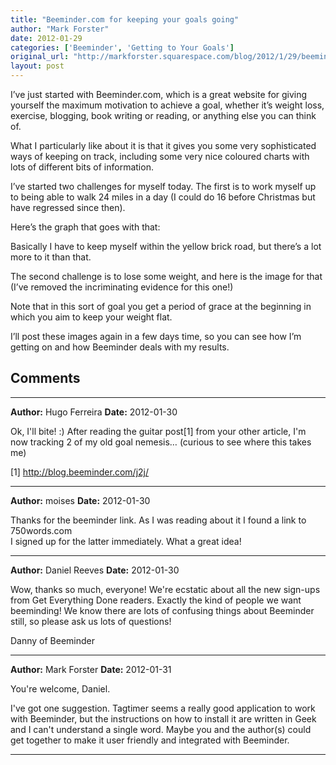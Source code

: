 ```yaml
---
title: "Beeminder.com for keeping your goals going"
author: "Mark Forster"
date: 2012-01-29
categories: ['Beeminder', 'Getting to Your Goals']
original_url: "http://markforster.squarespace.com/blog/2012/1/29/beemindercom-for-keeping-your-goals-going.html"
layout: post
---
```


I’ve just started with Beeminder.com, which is a great website for giving yourself the maximum motivation to achieve a goal, whether it’s weight loss, exercise, blogging, book writing or reading, or anything else you can think of.

What I particularly like about it is that it gives you some very sophisticated ways of keeping on track, including some very nice coloured charts with lots of different bits of information.

I’ve started two challenges for myself today. The first is to work myself up to being able to walk 24 miles in a day (I could do 16 before Christmas but have regressed since then).

Here’s the graph that goes with that:

Basically I have to keep myself within the yellow brick road, but there’s a lot more to it than that.

The second challenge is to lose some weight, and here is the image for that (I’ve removed the incriminating evidence for this one!)

Note that in this sort of goal you get a period of grace at the beginning in which you aim to keep your weight flat.

I’ll post these images again in a few days time, so you can see how I’m getting on and how Beeminder deals with my results.


## Comments

---

**Author:** Hugo Ferreira
**Date:** 2012-01-30

Ok, I'll bite! :) After reading the guitar post[1] from your other article, I'm now tracking 2 of my old goal nemesis… (curious to see where this takes me)  
  
[1] <http://blog.beeminder.com/j2j/>

---

**Author:** moises
**Date:** 2012-01-30

Thanks for the beeminder link. As I was reading about it I found a link to 750words.com  
I signed up for the latter immediately. What a great idea!

---

**Author:** Daniel Reeves
**Date:** 2012-01-30

Wow, thanks so much, everyone! We're ecstatic about all the new sign-ups from Get Everything Done readers. Exactly the kind of people we want beeminding! We know there are lots of confusing things about Beeminder still, so please ask us lots of questions!  
  
Danny of Beeminder

---

**Author:** Mark Forster
**Date:** 2012-01-31

You're welcome, Daniel.  
  
I've got one suggestion. Tagtimer seems a really good application to work with Beeminder, but the instructions on how to install it are written in Geek and I can't understand a single word. Maybe you and the author(s) could get together to make it user friendly and integrated with Beeminder.

---
